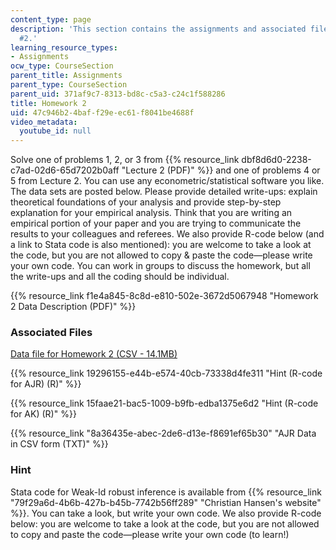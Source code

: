 ```yaml
---
content_type: page
description: 'This section contains the assignments and associated files for homework
  #2.'
learning_resource_types:
- Assignments
ocw_type: CourseSection
parent_title: Assignments
parent_type: CourseSection
parent_uid: 371af9c7-8313-bd8c-c5a3-c24c1f588286
title: Homework 2
uid: 47c946b2-4baf-f29e-ec61-f8041be4688f
video_metadata:
  youtube_id: null
---
```


Solve one of problems 1, 2, or 3 from {{% resource_link dbf8d6d0-2238-c7ad-02d6-65d7202b0aff "Lecture 2 (PDF)" %}} and one of problems 4 or 5 from Lecture 2. You can use any econometric/statistical software you like. The data sets are posted below. Please provide detailed write-ups: explain theoretical foundations of your analysis and provide step-by-step explanation for your empirical analysis. Think that you are writing an empirical portion of your paper and you are trying to communicate the results to your colleagues and referees. We also provide R-code below (and a link to Stata code is also mentioned): you are welcome to take a look at the code, but you are not allowed to copy & paste the code—please write your own code. You can work in groups to discuss the homework, but all the write-ups and all the coding should be individual. 

{{% resource_link f1e4a845-8c8d-e810-502e-3672d5067948 "Homework 2 Data Description (PDF)" %}}

### Associated Files 

[Data file for Homework 2 (CSV - 14.1MB)](/ans7870/14/14.382/S17/assignments/QOB-CENSUS80-COHORT30-39.CSV )

{{% resource_link 19296155-e44b-e574-40cb-73338d4fe311 "Hint (R-code for AJR) (R)" %}}

{{% resource_link 15faae21-bac5-1009-b9fb-edba1375e6d2 "Hint (R-code for AK) (R)" %}}

{{% resource_link "8a36435e-abec-2de6-d13e-f8691ef65b30" "AJR Data in CSV form (TXT)" %}}

### Hint

Stata code for Weak-Id robust inference is available from {{% resource_link "79f29a6d-4b6b-427b-b45b-7742b56ff289" "Christian Hansen's website" %}}. You can take a look, but write your own code. We also provide R-code below: you are welcome to take a look at the code, but you are not allowed to copy and paste the code—please write your own code (to learn!)